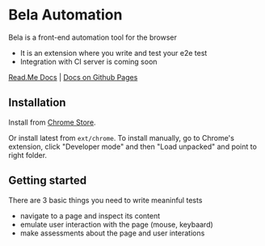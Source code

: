 # Bela Automation

Bela is a front-end automation tool for the browser
- It is an extension where you write and test your e2e test
- Integration with CI server is coming soon

[Read.Me Docs](docs#documentation) | [Docs on Github Pages](https://vitmalina.github.io/bela/)

## Installation

Install from [Chrome Store](https://chrome.google.com/webstore/detail/bela-automation/dlipdffgmdlelcagomicaolmhonhnblj).

Or install latest from `ext/chrome`. To install manually, go to Chrome's extension, click "Developer mode" and then "Load unpacked" and point to right folder.

## Getting started

There are 3 basic things you need to write meaninful tests
- navigate to a page and inspect its content
- emulate user interaction with the page (mouse, keybaard)
- make assessments about the page and user interations